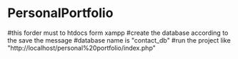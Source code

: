 # PersonalPortfolio
#this forder must to htdocs form xampp
#create the database according to the save the message 
#database name is "contact_db"
#run the project like "http://localhost/personal%20portfolio/index.php"

